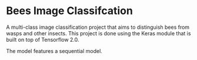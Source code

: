 # Bees Image Classifcation
A multi-class image classification project that aims to distinguish bees from wasps and other insects. 
This project is done using the Keras module that is built on top of Tensorflow 2.0.

The model features a sequential model.
